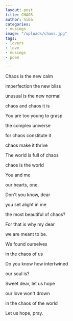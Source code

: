 ```yaml
---
layout: post
title: CHAOS
author: hiba
categories:
- musings
image: "/uploads/chaos.jpg"
tags:
- lovers
- love
- musings
- poem

---
```

Chaos is the new calm

imperfection the new bliss

unusual is the new normal

chaos and chaos it is

You are too young to grasp

the complex universe

for chaos constitute it

chaos make it thrive

The world is full of chaos

chaos is the world

You and me

our hearts, one.

Don't you know, dear

you set alight in me

the most beautiful of chaos?

For that is why my dear

we are meant to be.

We found ourselves

in the chaos of us

Do you know how intertwined

our soul is?

Sweet dear, let us hope

our love won't drown

in the chaos of the world

Let us hope, pray.